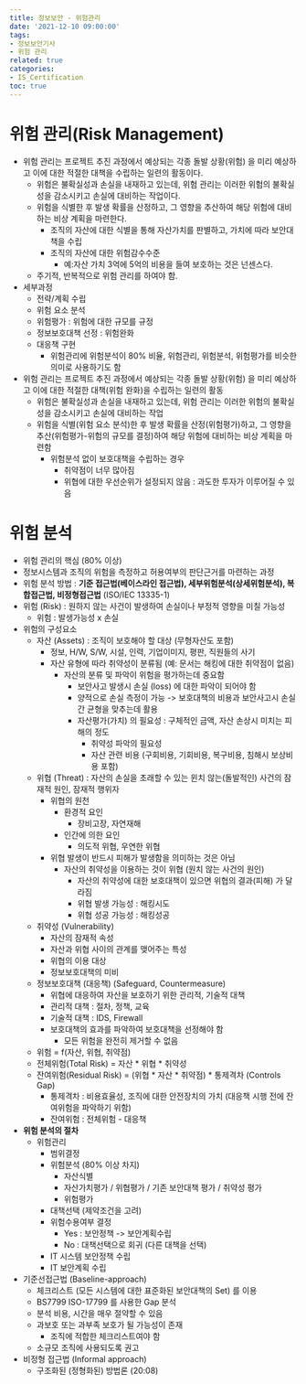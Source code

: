 ```yaml
---
title: 정보보안 - 위험관리
date: '2021-12-10 09:00:00'
tags:
- 정보보안기사
- 위험 관리
related: true
categories:
- IS_Certification
toc: true
---
```


# 위험 관리(Risk Management)
- 위험 관리는 프로젝트 추진 과정에서 예상되는 각종 돌발 상황(위험) 을 미리 예상하고 이에 대한 적절한 대책을 수립하는 일련의 활동이다.
    + 위험은 불확실성과 손실을 내재하고 있는데, 위험 관리는 이러한 위험의 불확실성을 감소시키고 손실에 대비하는 작업이다.
    + 위험을 식별한 후 발생 확률을 산정하고, 그 영향을 추산하여 해당 위험에 대비하는 비상 계획을 마련한다.
        * 조직의 자산에 대한 식별을 통해 자산가치를 판별하고, 가치에 따라 보안대책을 수립
        * 조직의 자산에 대한 위험감수수준
            - 예:자산 가치 3억에 5억의 비용을 들여 보호하는 것은 넌센스다.
    + 주기적, 반복적으로 위험 관리를 하여야 함.
- 세부과정
    + 전략/계획 수립
    + 위험 요소 분석
    + 위험평가 : 위험에 대한 규모를 규정
    + 정보보호대책 선정 : 위험완화
    + 대응책 구현
        * 위험관리에 위험분석이 80% 비율, 위험관리, 위험분석, 위험평가를 비슷한 의미로 사용하기도 함
- 위험 관리는 프로젝트 추진 과정에서 예상되는 각종 돌발 상황(위험) 을 미리 예상하고 이에 대한 적절한 대책(위험 완화)을 수립하는 일련의 활동
    + 위험은 불확실성과 손실을 내재하고 있는데, 위험 관리는 이러한 위험의 불확실성을 감소시키고 손실에 대비하는 작업
    + 위험을 식별(위험 요소 분석)한 후 발생 확률을 산정(위험평가)하고, 그 영향을 추산(위험평가-위험의 규모를 결정)하여 해당 위험에 대비하는 비상 계획을 마련함
        * 위험분석 없이 보호대책을 수립하는 경우
            - 취약점이 너무 많아짐
            - 위협에 대한 우선순위가 설정되지 않음 : 과도한 투자가 이루어질 수 있음

# 위험 분석
+ 위험 관리의 핵심 (80% 이상)
+ 정보시스템과 조직의 위험을 측정하고 허용여부의 판단근거를 마련하는 과정
+ 위험 분석 방법 : **기준 접근법(베이스라인 접근법), 세부위험분석(상세위험분석), 복합접근법, 비정형접근법** (ISO/IEC 13335-1)
+ 위험 (Risk) : 원하지 않는 사건이 발생하여 손실이나 부정적 영향을 미칠 가능성
    * 위험 : 발생가능성 x 손실
+ 위험의 구성요소
    * 자산 (Assets) : 조직이 보호해야 할 대상 (무형자산도 포함)
        - 정보, H/W, S/W, 시설, 인력, 기업이미지, 평판, 직원들의 사기
        - 자산 유형에 따라 취약성이 분류됨 (예: 문서는 해킹에 대한 취약점이 없음)
            + 자산의 분류 및 파악이 위험을 평가하는데 중요함
                * 보안사고 발생시 손실 (loss) 에 대한 파악이 되어야 함
                * 양적으로 손실 측정이 가능 -> 보호대책의 비용과 보안사고시 손실간 균형을 맞추는데 활용
                * 자산평가(가치) 의 필요성 : 구체적인 금액, 자산 손상시 미치는 피해의 정도
                    - 취약성 파악의 필요성
                    - 자산 관련 비용 (구회비용, 기회비용, 복구비용, 침해시 보상비용 포함)
    * 위협 (Threat) :  자산의 손실을 초래할 수 있는 윈치 않는(돌발적인) 사건의 잠재적 원인, 잠재적 행위자
        - 위협의 원천
            + 환경적 요인
                * 장비고장, 자연재해
            + 인간에 의한 요인 
                * 의도적 위협, 우연한 위협
        - 위협 발생이 반드시 피해가 발생함을 의미하는 것은 아님
            + 자산의 취약성을 이용하는 것이 위협 (원치 않는 사건의 원인)
                * 자산의 취약성에 대한 보호대책이 있으면 위협의 결과(피해) 가 달라짐
                * 위협 발생 가능성 : 해킹시도
                * 위협 성공 가능성 : 해킹성공
    * 취약성 (Vulnerability)
        - 자산의 잠재적 속성
        - 자산과 위협 사이의 관계를 맺어주는 특성
        - 위협의 이용 대상
        - 정보보호대책의 미비 
    * 정보보호대책 (대응책) (Safeguard, Countermeasure)
        - 위협에 대응하여 자산을 보호하기 위한 관리적, 기술적 대책
        - 관리적 대책 : 절차, 정책, 교육
        - 기술적 대책 : IDS, Firewall
        - 보호대책의 효과를 파악하여 보호대책을 선정해야 함
            + 모든 위험을 완전히 제거할 수 없음
    * 위험 = f(자산, 위협, 취약점)
    * 전체위험(Total Risk) = 자산 * 위협 * 취약성
    * 잔여위험(Residual Risk) = (위협 * 자산 * 취약점) * 통제격차 (Controls Gap)
        - 통제격차 : 비용효율성, 조직에 대한 안전장치의 가치 (대응책 시행 전에 잔여위험을 파악하기 위함)
        - 잔여위험 : 전체위험 - 대응책
+ **위험 분석의 절차**
    * 위험관리
        - 범위결정
        - 위험분석 (80% 이상 차지)
            + 자산식별
            + 자산가치평가 / 위협평가 / 기존 보안대책 평가 / 취약성 평가
            + 위험평가
        - 대책선택 (제약조건을 고려)
        - 위험수용여부 결정
            + Yes : 보안정책 -> 보안계획수립
            + No : 대책선택으로 회귀 (다른 대책을 선택)
        - IT 시스템 보안정책 수립
        - IT 보안계획 수립
+ 기준선접근법 (Baseline-approach)
    * 체크리스트 (모든 시스템에 대한 표준화된 보안대책의 Set) 를 이용
    * BS7799 ISO-17799 를 사용한 Gap 분석
    * 분석 비용, 시간을 매우 절약할 수 있음
    * 과보호 또는 과부족 보호가 될 가능성이 존재
        - 조직에 적합한 체크리스트여야 함
    * 소규모 조직에 사용되도록 권고
+ 비정형 접근법 (Informal approach)
    * 구조화된 (정형화된) 방법론 (20:08)